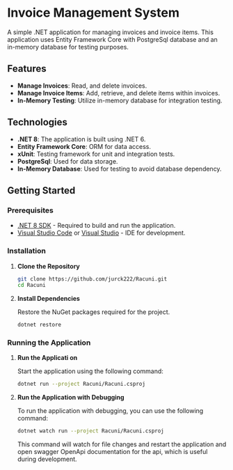 # Invoice Management System

A simple .NET application for managing invoices and invoice items. This application uses Entity Framework Core with PostgreSql database and an in-memory database for testing purposes.

## Features

- **Manage Invoices**: Read, and delete invoices.
- **Manage Invoice Items**: Add, retrieve, and delete items within invoices.
- **In-Memory Testing**: Utilize in-memory database for integration testing.

## Technologies

- **.NET 8**: The application is built using .NET 6.
- **Entity Framework Core**: ORM for data access.
- **xUnit**: Testing framework for unit and integration tests.
- **PostgreSql**: Used for data storage.
- **In-Memory Database**: Used for testing to avoid database dependency.

## Getting Started

### Prerequisites

- [.NET 8 SDK](https://dotnet.microsoft.com/download/dotnet/8.0) - Required to build and run the application.
- [Visual Studio Code](https://code.visualstudio.com/) or [Visual Studio](https://visualstudio.microsoft.com/) - IDE for development.

### Installation

1. **Clone the Repository**

   ```bash
   git clone https://github.com/jurck222/Racuni.git
   cd Racuni
   ```
2. **Install Dependencies**

   Restore the NuGet packages required for the project.

   ```bash
   dotnet restore
   ```

### Running the Application

1. **Run the Applicati	on**

   Start the application using the following command:

   ```bash
   dotnet run --project Racuni/Racuni.csproj
   ```

2. **Run the Application with Debugging**

   To run the application with debugging, you can use the following command:

   ```bash
   dotnet watch run --project Racuni/Racuni.csproj
   ```

   This command will watch for file changes and restart the application and open swagger OpenApi documentation for the api, which is useful during development.
